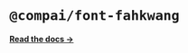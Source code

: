 # `@compai/font-fahkwang`

[**Read the docs &rarr;**](https://components.ai/docs/typefaces/fahkwang)
